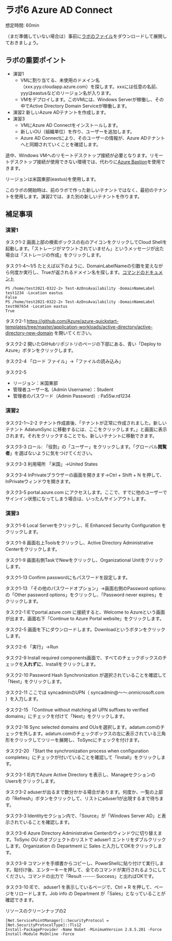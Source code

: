 # ラボ6 Azure AD Connect

想定時間: 60min

（まだ準備していない場合は）事前に[ラボのファイル](https://github.com/MicrosoftLearning/AZ-500JA-AzureSecurityTechnologies/archive/master.zip)をダウンロードして展開しておきましょう。

## ラボの重要ポイント

- 演習1 
  - VMに割り当てる、未使用のドメイン名（xxx.yyy.cloudapp.azure.com）を探します。xxxには任意の名前、yyyはeastusなどのリージョン名が入ります。
  - VMをデプロイします。このVMには、Windows Serverが稼働し、その中でActive Directory Domain Serviceが稼働します。
- 演習2 新しいAzure ADテナントを作成します。
- 演習3 
  - VMにAzure AD Connectをインストールします。
  - 新しいOU（組織単位）を作り、ユーザーを追加します。
  - Azure AD Connectにより、そのユーザーの情報が、Azure ADテナントへと同期されていくことを確認します。

途中、Windows VMへのリモートデスクトップ接続が必要となります。リモートデスクトップ接続が使用できない環境では、代わりに[Azure Bastion](https://docs.microsoft.com/ja-jp/azure/bastion/tutorial-create-host-portal)を使用できます。

リージョンは米国東部(eastus)を使用します。

このラボの開始時は、前のラボで作った新しいテナントではなく、最初のテナントを使用します。演習2では、また別の新しいテナントを作ります。

## 補足事項

### 演習1

タスク1-2 画面上部の検索ボックスの右のアイコンをクリックしてCloud Shellを起動します。「ストレージがマウントされていません」というメッセージが出た場合は「ストレージの作成」をクリックします。

タスク1-4～1/5 たとえば以下のように、DomainLabelNameの引数を変えながら何度か実行し、Trueが返されるドメイン名を探します。[コマンドのドキュメント](https://docs.microsoft.com/en-us/powershell/module/az.network/test-azdnsavailability?view=azps-5.6.0)

```
PS /home/test2021-0322-2> Test-AzDnsAvailability -DomainNameLabel test1234 -Location eastus
False
PS /home/test2021-0322-2> Test-AzDnsAvailability -DomainNameLabel test987654 -Location eastus
True
```

タスク2-1 https://github.com/Azure/azure-quickstart-templates/tree/master/application-workloads/active-directory/active-directory-new-domain を開いてください。

タスク2-2 開いたGitHubリポジトリのページの下部にある、青い「Deploy to Azure」ボタンをクリックします。

タスク2-4 「ロード ファイル」→「ファイルの読み込み」

タスク2-5 
- リージョン：米国東部
- 管理者ユーザー名（Admin Username）：Student
- 管理者のパスワード（Admin Password）: Pa55w.rd1234

### 演習2

タスク2-1～2-2 テナント作成直後、「テナントが正常に作成されました。新しいテナント AdatumSync に移動するには、ここをクリックします。」と画面に表示されます。それをクリックすることでも、新しいテナントに移動できます。

タスク3-3 ロール: 「役割」の「ユーザー」をクリックします。「グローバル**閲覧者**」を選ばないように気をつけてください。

タスク3-3 利用場所 「米国」→United States

タスク3-4 InPrivateブラウザーの画面を開きます→Ctrl + Shift + N を押して、InPrivateウィンドウを開きます。

タスク3-5 portal.azure.com にアクセスします。ここで、すでに他のユーザーでサインイン状態になってしまう場合は、いったんサインアウトします。

### 演習3

タスク1-6 Local Serverをクリックし、IE Enhanced Security Configuration をクリックします。

タスク1-8 画面右上Toolsをクリックし、Active Directory Administrative Centerをクリックします。

タスク1-9 画面右側TaskでNewをクリックし、Organizational Unitをクリックします。

タスク1-13 Confirm passwordにもパスワードを設定します。

タスク1-13 「その他のパスワードオプション」→画面右側のPassword options: の「Other password options」をクリックし、「Password never expires」をクリックします。

タスク2-1 IEでportal.azure.com に接続すると、Welcome to Azureという画面が出ます。画面右下「Continue to Azure Portal website」をクリックします。

タスク2-5 画面を下にダウンロードします。Downloadというボタンをクリックします。

タスク2-6 「実行」→Run

タスク2-9 Install required components画面で、すべてのチェックボックスのチェックを**入れずに**、Installをクリックします。

タスク2-10 Password Hash Synchronization が選択されていることを確認して「Next」をクリックします。

タスク2-11 ここでは syncadminのUPN（ syncadmin@～～.onmicrosoft.com ）を入力します。

タスク2-15 「Continue without matching all UPN suffixes to verified domains」にチェックを付けて「Next」をクリックします。

タスク2-16 Sync selected domains and OUsを選択します。adatum.comのチェックを外します。adatum.comのチェックボックスの左に表示されている三角形をクリックしてツリーを展開し、ToSyncにチェックを付けます。

タスク2-20 「Start the synchronization process when configuration completes」にチェックが付いていることを確認して「Install」をクリックします。

タスク3-1 IE内でAzure Active Directory を表示し、ManageセクションのUsersをクリックします。

タスク3-2 aduserが出るまで数分かかる場合があります。何度か、一覧の上部の「Refresh」ボタンをクリックして、リストにaduser1が出現するまで待ちます。

タスク3-3 Identityセクション内で、「Source」が「Windows Server AD」と表示されていることを確認します。

タスク3-6 Azure Directory Administrative Centerのウィンドウに切り替えます。ToSync OU のオブジェクトのリストで aduser1 エントリをダブルクリックします。Organization の Department に Sales と入力してOKをクリックします。

タスク3-9 コマンドを手順書からコピーし、PowerShellに貼り付けて実行します。貼付け後、エンターキーを押して、全てのコマンドが実行されるようにしてください。コマンドの出力で「Result ------ Success」と出ればOKです。

タスク3-10 IEで、 aduser1 を表示しているページで、Ctrl + R を押して、ページをリロードします。Job info の Department が「Sales」となっていることが確認できます。

リソースのクリーンナップの2

```
[Net.ServicePointManager]::SecurityProtocol = [Net.SecurityProtocolType]::Tls12
Install-PackageProvider -Name NuGet -MinimumVersion 2.8.5.201 -Force
Install-Module MsOnline -Force
```
